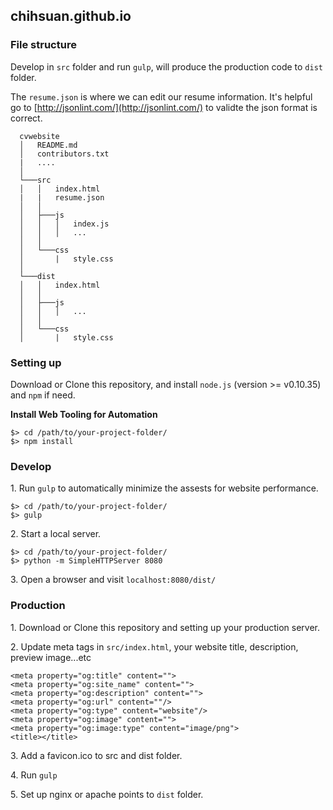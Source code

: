 ## chihsuan.github.io

### File structure

Develop in `src` folder and run `gulp`, will produce the production code to `dist` folder.

The `resume.json` is where we can edit our resume information. It's helpful go to [http://jsonlint.com/](http://jsonlint.com/) to validte the json format is correct.

```
  cvwebsite
  │   README.md
  │   contributors.txt
  |   ....
  │
  └───src
  │   │   index.html
  |   |   resume.json
  │   │
  │   ├───js
  │   │   │   index.js
  │   │   │   ...
  │   │
  │   └───css
  │       |   style.css
  │
  └───dist
  │   │   index.html
  │   │
  │   ├───js
  │   │   │   ...
  │   │
  │   └───css
  │       |   style.css
```

### Setting up

Download or Clone this repository, and install `node.js` (version >= v0.10.35)
and `npm` if need.

**Install Web Tooling for Automation**

```
$> cd /path/to/your-project-folder/
$> npm install
```

### Develop

1\. Run `gulp` to automatically minimize the assests for website performance.
```
$> cd /path/to/your-project-folder/
$> gulp
```

2\.  Start a local server.

```
$> cd /path/to/your-project-folder/
$> python -m SimpleHTTPServer 8080
```

3\. Open a browser and visit `localhost:8080/dist/`

### Production

1\. Download or Clone this repository and setting up your production server.

2\. Update meta tags in `src/index.html`, your website title, description, preview image...etc

```
<meta property="og:title" content="">
<meta property="og:site_name" content="">
<meta property="og:description" content="">
<meta property="og:url" content=""/>
<meta property="og:type" content="website"/>
<meta property="og:image" content="">
<meta property="og:image:type" content="image/png">
<title></title>
```

3\. Add a favicon.ico to src and dist folder.

4\. Run `gulp`

5\. Set up nginx or apache points to `dist` folder.
